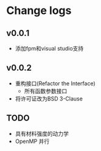 # Change logs

## v0.0.1

- 添加fpm和visual studio支持

## v0.0.2

- 重构接口(Refactor the Interface)
  - 所有函数参数接口
- 将许可证改为BSD 3-Clause


## TODO

- 具有材料强度的动力学
- OpenMP 并行